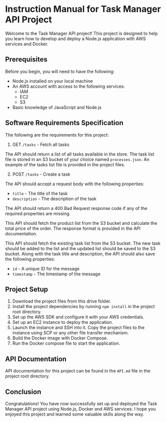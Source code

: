# Instruction Manual for Task Manager API Project

Welcome to the Task Manager API project! This project is designed to help you learn how to develop and deploy a Node.js application with AWS services and Docker.

## Prerequisites

Before you begin, you will need to have the following:

-   Node.js installed on your local machine
-   An AWS account with access to the following services:
    -   IAM
    -   EC2
    -   S3
-   Basic knowledge of JavaScript and Node.js

## Software Requirements Specification

The following are the requirements for this project:

1. GET `/tasks` - Fetch all tasks

The API should return a list of all tasks available in the store. The task list file is stored in an S3 bucket of your choice named `processes.json`. An example of the tasks list file is provided in the project files.

2. POST `/tasks` - Create a task

The API should accept a request body with the following properties:

-   `title` - The title of the task
-   `description` - The description of the task

The API should return a 400 Bad Request response code if any of the required properties are missing.

This API should fetch the product list from the S3 bucket and calculate the total price of the order. The response format is provided in the API documentation.

This API should fetch the existing task list from the S3 bucket. The new task should be added to the list and the updated list should be saved to the S3 bucket. Along with the task title and description, the API should also save the following properties:

-   `id` - A unique ID for the message
-   `timestamp` - The timestamp of the message

## Project Setup

1. Download the project files from this drive folder.
2. Install the project dependencies by running `npm install` in the project root directory.
3. Set up the AWS SDK and configure it with your AWS credentials.
4. Set up an EC2 instance to deploy the application.
5. Launch the instance and SSH into it. Copy the project files to the instance using SCP or any other file transfer mechanism.
6. Build the Docker image with Docker Compose.
7. Run the Docker compose file to start the application.

## API Documentation

API documentation for this project can be found in the `API.md` file in the project root directory.

## Conclusion

Congratulations! You have now successfully set up and deployed the Task Manager API project using Node.js, Docker and AWS services. I hope you enjoyed this project and learned some valuable skills along the way.
